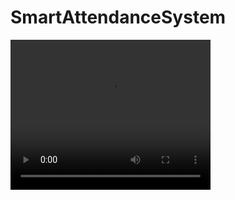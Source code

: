 # SmartAttendanceSystem
<video width="320" height="240" controls>
  <source href="video.mp4" type="video/mp4">
</video>
